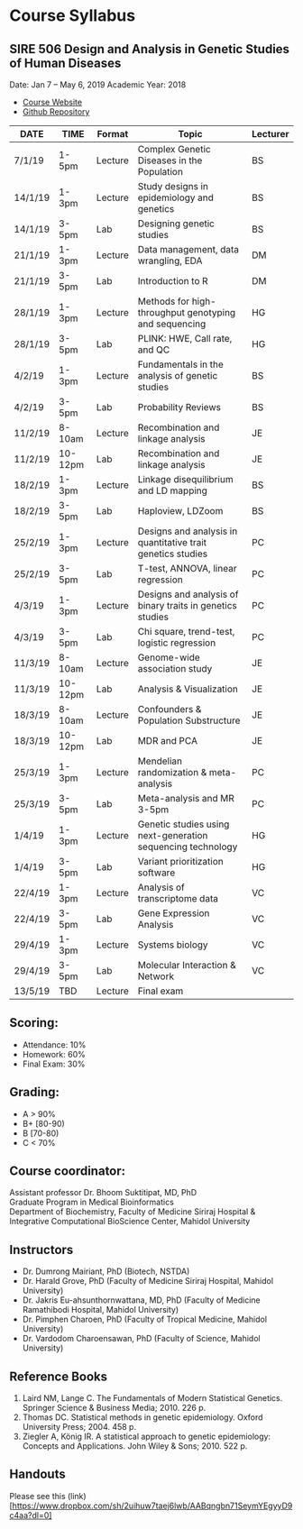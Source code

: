 Course Syllabus
===============

SIRE 506 Design and Analysis in Genetic Studies of Human Diseases
-----------------------------------------------------------------
Date:  Jan 7 – May 6, 2019
Academic Year: 2018

-   [Course Website](https://si-medbif.github.io/SIRE506/)
-   [Github Repository](https://github.com/si-medbif/SIRE506)


DATE | TIME | Format | Topic | Lecturer
----------|---------|-----------|-----------|----------
7/1/19 | 1-5pm | Lecture | Complex Genetic Diseases in the Population | BS
14/1/19 | 1-3pm | Lecture | Study designs in epidemiology and genetics | BS
14/1/19 | 3-5pm | Lab | Designing genetic studies | BS
21/1/19 | 1-3pm | Lecture | Data management, data wrangling, EDA | DM
21/1/19 | 3-5pm | Lab | Introduction to R | DM
28/1/19| 1-3pm | Lecture | Methods for high-throughput genotyping and sequencing | HG
28/1/19| 3-5pm | Lab | PLINK: HWE, Call rate, and QC | HG
4/2/19| 1-3pm | Lecture | Fundamentals in the analysis of genetic studies | BS
4/2/19 | 3-5pm | Lab | Probability Reviews | BS
11/2/19  | 8-10am | Lecture | Recombination and linkage analysis | JE
11/2/19 | 10-12pm | Lab | Recombination and linkage analysis | JE
18/2/19 | 1-3pm | Lecture | Linkage disequilibrium and LD mapping | BS
18/2/19 | 3-5pm | Lab | Haploview, LDZoom | BS
25/2/19 | 1-3pm | Lecture | Designs and analysis in quantitative trait genetics studies | PC
25/2/19 | 3-5pm | Lab | T-test, ANNOVA, linear regression | PC
4/3/19 | 1-3pm | Lecture | Designs and analysis of binary traits in genetics studies | PC
4/3/19 | 3-5pm | Lab | Chi square, trend-test, logistic regression | PC
11/3/19 | 8-10am | Lecture | Genome-wide association study | JE
11/3/19 | 10-12pm | Lab | Analysis & Visualization | JE
18/3/19 | 8-10am | Lecture | Confounders & Population Substructure | JE
18/3/19 | 10-12pm | Lab | MDR and PCA | JE
25/3/19 | 1-3pm | Lecture | Mendelian randomization & meta-analysis | PC
25/3/19 | 3-5pm | Lab | Meta-analysis and MR 3-5pm | PC
1/4/19 | 1-3pm | Lecture | Genetic studies using next-generation sequencing technology | HG
1/4/19 | 3-5pm | Lab | Variant prioritization software | HG
22/4/19 | 1-3pm | Lecture | Analysis of transcriptome data | VC
22/4/19 | 3-5pm | Lab | Gene Expression Analysis | VC
29/4/19 | 1-3pm | Lecture | Systems biology  | VC
29/4/19 | 3-5pm | Lab | Molecular Interaction & Network | VC
13/5/19 | TBD | Lecture | Final exam

Scoring:
--------

* Attendance: 10%
* Homework: 60%
* Final Exam: 30%

Grading:
--------

* A > 90%
* B+ [80-90)
* B [70-80)
* C < 70%

Course coordinator:
-------------------

Assistant professor Dr. Bhoom Suktitipat, MD, PhD  
Graduate Program in Medical Bioinformatics  
Department of Biochemistry, Faculty of Medicine Siriraj Hospital &  
Integrative Computational BioScience Center, Mahidol University

Instructors
----------
* Dr. Dumrong Mairiant, PhD (Biotech, NSTDA)
* Dr. Harald Grove, PhD (Faculty of Medicine Siriraj Hospital, Mahidol University)
* Dr. Jakris Eu-ahsunthornwattana, MD, PhD (Faculty of Medicine Ramathibodi Hospital, Mahidol University)
* Dr. Pimphen Charoen, PhD (Faculty of Tropical Medicine, Mahidol University)
* Dr. Vardodom Charoensawan, PhD (Faculty of Science, Mahidol University)

Reference Books
------------------
1. Laird NM, Lange C. The Fundamentals of Modern Statistical Genetics. Springer Science & Business Media; 2010. 226 p.
2. Thomas DC. Statistical methods in genetic epidemiology. Oxford University Press; 2004. 458 p.
3. Ziegler A, König IR. A statistical approach to genetic epidemiology: Concepts and Applications. John Wiley & Sons; 2010. 522 p.

Handouts
-----------
Please see this (link)[https://www.dropbox.com/sh/2uihuw7taej6lwb/AABqngbn71SeymYEgyyD9c4aa?dl=0]
